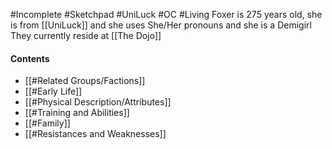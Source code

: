 #Incomplete #Sketchpad #UniLuck #OC #Living
Foxer is 275 years old, she is from [[UniLuck]] and she uses She/Her pronouns and she is a Demigirl
They currently reside at [[The Dojo]]
#### Contents
- [[#Related Groups/Factions]]
- [[#Early Life]]
- [[#Physical Description/Attributes]]
- [[#Training and Abilities]]
- [[#Family]]
- [[#Resistances and Weaknesses]]